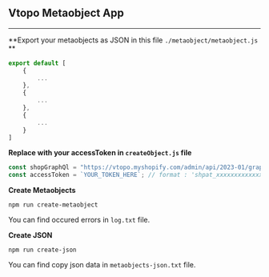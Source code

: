 ## Vtopo Metaobject App
---

**Export your metaobjects as JSON in this file `./metaobject/metaobject.js` **

```javascript
export default [
    {
        ...
    },
    {
        ...
    },
    {
        ...
    }
]
```

**Replace with your accessToken in `createObject.js` file**
```javascript
const shopGraphQl = "https://vtopo.myshopify.com/admin/api/2023-01/graphql.json";
const accessToken = `YOUR_TOKEN_HERE`; // format : 'shpat_xxxxxxxxxxxxxxxxxxxxxxxxxxxxxxxxxx'
```

**Create Metaobjects**
```shell
npm run create-metaobject
```
<span>You can find occured errors in `log.txt` file.</span>

**Create JSON**
```shell
npm run create-json
```
<span>You can find copy json data in `metaobjects-json.txt` file.</span>